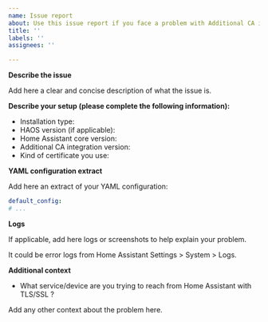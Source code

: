 ```yaml
---
name: Issue report
about: Use this issue report if you face a problem with Additional CA integration for Home Assistant.
title: ''
labels: ''
assignees: ''

---
```


**Describe the issue**

Add here a clear and concise description of what the issue is.

**Describe your setup (please complete the following information):**

 - Installation type: <!-- [e.g. HAOS / Docker / ...] -->
 - HAOS version (if applicable): <!-- [e.g. 11.5 / ... ] -->
 - Home Assistant core version: <!-- [e.g. 2024.2.2 / ...] -->
 - Additional CA integration version: <!-- [e.g. 0.2.1 / ...] -->
 - Kind of certificate you use: <!-- [e.g. self-signed / issued from a managed CA / ...] -->

**YAML configuration extract**

Add here an extract of your YAML configuration:

```yaml
default_config:
# ...
```

**Logs**

If applicable, add here logs or screenshots to help explain your problem.

It could be error logs from Home Assistant Settings > System > Logs.

**Additional context**

 - What service/device are you trying to reach from Home Assistant with TLS/SSL ?

Add any other context about the problem here.

